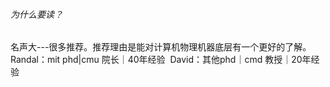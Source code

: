 ###### 为什么要读？

​		名声大---很多推荐。推荐理由是能对计算机物理机器底层有一个更好的了解。
​		Randal：mit phd|cmu 院长｜40年经验
​		David：其他phd｜cmd 教授｜20年经验		